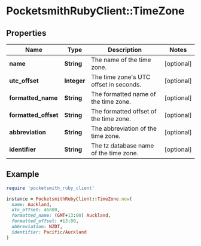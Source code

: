 # PocketsmithRubyClient::TimeZone

## Properties

| Name | Type | Description | Notes |
| ---- | ---- | ----------- | ----- |
| **name** | **String** | The name of the time zone. | [optional] |
| **utc_offset** | **Integer** | The time zone&#39;s UTC offset in seconds. | [optional] |
| **formatted_name** | **String** | The formatted name of the time zone. | [optional] |
| **formatted_offset** | **String** | The formatted offset of the time zone. | [optional] |
| **abbreviation** | **String** | The abbreviation of the time zone. | [optional] |
| **identifier** | **String** | The tz database name of the time zone. | [optional] |

## Example

```ruby
require 'pocketsmith_ruby_client'

instance = PocketsmithRubyClient::TimeZone.new(
  name: Auckland,
  utc_offset: 46800,
  formatted_name: (GMT+13:00) Auckland,
  formatted_offset: +13:00,
  abbreviation: NZDT,
  identifier: Pacific/Auckland
)
```

